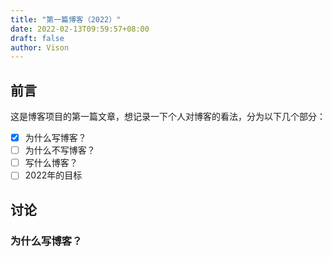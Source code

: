 ```yaml
---
title: "第一篇博客（2022）"
date: 2022-02-13T09:59:57+08:00
draft: false
author: Vison
---
```

## 前言
这是博客项目的第一篇文章，想记录一下个人对博客的看法，分为以下几个部分：
- [x] 为什么写博客？
- [ ] 为什么不写博客？
- [ ] 写什么博客？
- [ ] 2022年的目标

## 讨论
### 为什么写博客？



